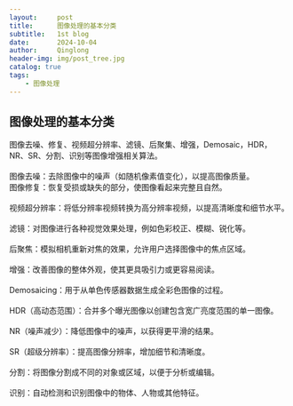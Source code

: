 ```yaml
---
layout:     post
title:      图像处理的基本分类
subtitle:   1st blog
date:       2024-10-04
author:     Qinglong
header-img: img/post_tree.jpg
catalog: true
tags:
    - 图像处理
---
```

## 图像处理的基本分类

图像去噪、修复、视频超分辨率、滤镜、后聚集、增强，Demosaic，HDR，NR、SR、分割、识别等图像增强相关算法。
<br/>  
图像去噪：去除图像中的噪声（如随机像素值变化），以提高图像质量。 <br/>
图像修复：恢复受损或缺失的部分，使图像看起来完整且自然。  
<br/>
视频超分辨率：将低分辨率视频转换为高分辨率视频，以提高清晰度和细节水平。  
<br/>
滤镜：对图像进行各种视觉效果处理，例如色彩校正、模糊、锐化等。  
<br/>
后聚焦：模拟相机重新对焦的效果，允许用户选择图像中的焦点区域。    
<br/>
增强：改善图像的整体外观，使其更具吸引力或更容易阅读。    
<br/>
Demosaicing：用于从单色传感器数据生成全彩色图像的过程。  
<br/>
HDR（高动态范围）：合并多个曝光图像以创建包含宽广亮度范围的单一图像。    
<br/>
NR（噪声减少）：降低图像中的噪声，以获得更平滑的结果。  
<br/>
SR（超级分辨率）：提高图像分辨率，增加细节和清晰度。  
<br/>
分割：将图像分割成不同的对象或区域，以便于分析或编辑。  
<br/>
识别：自动检测和识别图像中的物体、人物或其他特征。
   

   

   

   